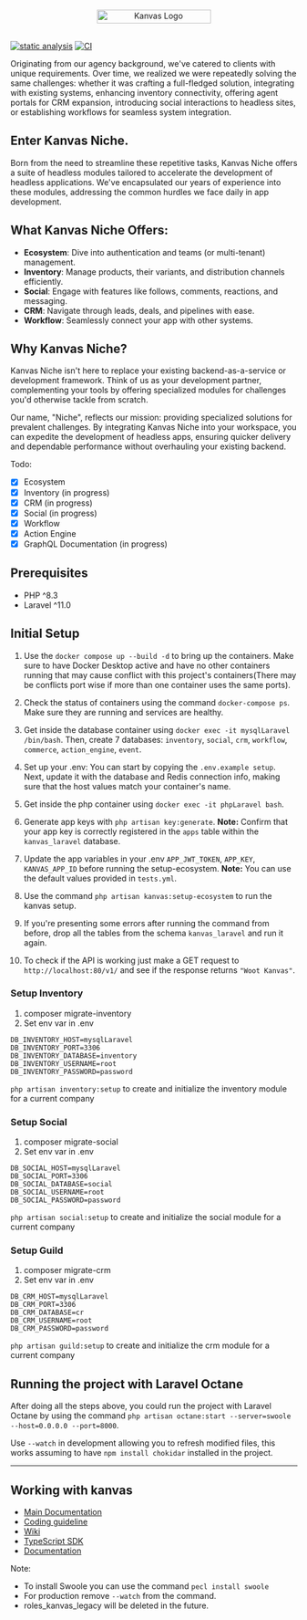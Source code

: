 <br />
<p align="center">
    <img  src="https://kanvas.dev/images/kanvasL.svg" alt="Kanvas Logo" width="200" height="24"></a>
    <br />
    <br />
</p>

[![static analysis](https://github.com/bakaphp/kanvas-ecosystem-api/actions/workflows/static-analysis.yml/badge.svg)](https://github.com/bakaphp/kanvas-ecosystem-api/actions/workflows/static-analysis.yml)
[![CI](https://github.com/bakaphp/kanvas-ecosystem-api/actions/workflows/tests.yml/badge.svg)](https://github.com/bakaphp/kanvas-ecosystem-api/actions/workflows/tests.yml)

Originating from our agency background, we've catered to clients with unique requirements. Over time, we realized we were repeatedly solving the same challenges: whether it was crafting a full-fledged solution, integrating with existing systems, enhancing inventory connectivity, offering agent portals for CRM expansion, introducing social interactions to headless sites, or establishing workflows for seamless system integration.

## **Enter Kanvas Niche.**
Born from the need to streamline these repetitive tasks, Kanvas Niche offers a suite of headless modules tailored to accelerate the development of headless applications. We've encapsulated our years of experience into these modules, addressing the common hurdles we face daily in app development.

## **What Kanvas Niche Offers:**
- **Ecosystem**: Dive into authentication and teams (or multi-tenant) management.
- **Inventory**: Manage products, their variants, and distribution channels efficiently.
- **Social**: Engage with features like follows, comments, reactions, and messaging.
- **CRM**: Navigate through leads, deals, and pipelines with ease.
- **Workflow**: Seamlessly connect your app with other systems.

## **Why Kanvas Niche?**
Kanvas Niche isn't here to replace your existing backend-as-a-service or development framework. Think of us as your development partner, complementing your tools by offering specialized modules for challenges you'd otherwise tackle from scratch.

Our name, "Niche", reflects our mission: providing specialized solutions for prevalent challenges. By integrating Kanvas Niche into your workspace, you can expedite the development of headless apps, ensuring quicker delivery and dependable performance without overhauling your existing backend.

Todo:
- [x] Ecosystem
- [x] Inventory (in progress)
- [x] CRM (in progress)
- [x] Social (in progress)
- [x] Workflow
- [x] Action Engine
- [x] GraphQL Documentation (in progress)

## Prerequisites

- PHP ^8.3
- Laravel ^11.0

## Initial Setup

1. Use the ``docker compose up --build -d`` to bring up the containers. Make sure to have Docker Desktop active and have no other containers running that may cause conflict with this project's containers(There may be conflicts port wise if more than one container uses the same ports).

2. Check the status of containers using the command ```docker-compose ps```. Make sure they are running and services are healthy.

3. Get inside the database container using ```docker exec -it mysqlLaravel /bin/bash```. Then, create 7 databases: `inventory`, `social`, `crm`, `workflow`, `commerce`, `action_engine`, `event`.

4. Set up your .env: You can start by copying the `.env.example setup`. Next, update it with the database and Redis connection info, making sure that the host values match your container's name.

5. Get inside the php container using ```docker exec -it phpLaravel bash```.

6. Generate app keys with `php artisan key:generate`.
**Note:** Confirm that your app key is correctly registered in the `apps` table within the `kanvas_laravel` database.

7. Update the app variables in your .env `APP_JWT_TOKEN`, `APP_KEY`, `KANVAS_APP_ID` before running the setup-ecosystem.
**Note:** You can use the default values provided in `tests.yml`.

8. Use the command ```php artisan kanvas:setup-ecosystem``` to run the kanvas setup.

9. If you're presenting some errors after running the command from before, drop all the tables from the schema `kanvas_laravel` and run it again.

10. To check if the API is working just make a GET request to  ```http://localhost:80/v1/``` and see if the response returns ```"Woot Kanvas"```.

### Setup Inventory
1. composer migrate-inventory
2. Set env var in .env
```
DB_INVENTORY_HOST=mysqlLaravel
DB_INVENTORY_PORT=3306
DB_INVENTORY_DATABASE=inventory
DB_INVENTORY_USERNAME=root
DB_INVENTORY_PASSWORD=password
```

`php artisan inventory:setup` to create and initialize the inventory module for a current company

### Setup Social
1. composer migrate-social
2. Set env var in .env
```
DB_SOCIAL_HOST=mysqlLaravel
DB_SOCIAL_PORT=3306
DB_SOCIAL_DATABASE=social
DB_SOCIAL_USERNAME=root
DB_SOCIAL_PASSWORD=password
```

`php artisan social:setup` to create and initialize the social module for a current company

### Setup Guild
1. composer migrate-crm
2. Set env var in .env
```
DB_CRM_HOST=mysqlLaravel
DB_CRM_PORT=3306
DB_CRM_DATABASE=cr
DB_CRM_USERNAME=root
DB_CRM_PASSWORD=password
```


`php artisan guild:setup` to create and initialize the crm module for a current company

## Running the project with Laravel Octane

After doing all the steps above, you could run the project with Laravel Octane by using the command ```php artisan octane:start --server=swoole --host=0.0.0.0 --port=8000```. 

Use `--watch` in development allowing you to refresh modified files, this works assuming to have `npm install chokidar` installed in the project.
****

## Working with kanvas
- [Main Documentation](docs/introduction.md)
- [Coding guideline](https://github.com/bakaphp/kanvas-ecosystem-api/wiki/Coding-Guidelines)
- [Wiki](https://github.com/alexeymezenin/laravel-best-practices#follow-laravel-naming-conventions)
- [TypeScript SDK](https://github.com/bakaphp/kanvas-core-js)
- [Documentation](https://github.com/bakaphp/kanvas-doc)

Note: 
- To install Swoole you can use the command ```pecl install swoole``` 
- For production remove `--watch` from the command.
- roles_kanvas_legacy will be deleted in the future.
